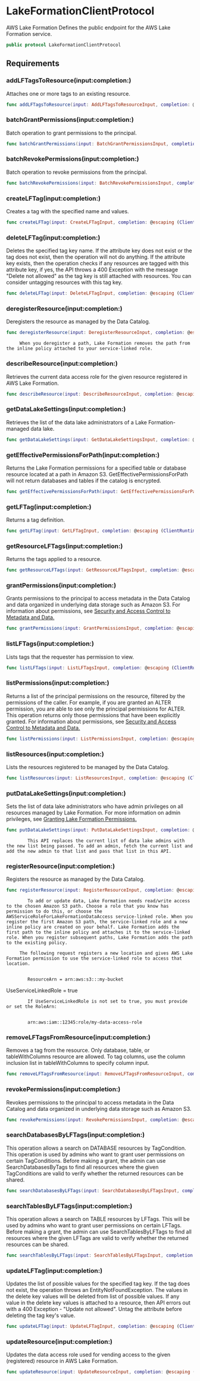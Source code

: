 # LakeFormationClientProtocol

<fullname>AWS Lake Formation</fullname>
Defines the public endpoint for the AWS Lake Formation service.

``` swift
public protocol LakeFormationClientProtocol 
```

## Requirements

### addLFTagsToResource(input:​completion:​)

Attaches one or more tags to an existing resource.

``` swift
func addLFTagsToResource(input: AddLFTagsToResourceInput, completion: @escaping (ClientRuntime.SdkResult<AddLFTagsToResourceOutputResponse, AddLFTagsToResourceOutputError>) -> Void)
```

### batchGrantPermissions(input:​completion:​)

Batch operation to grant permissions to the principal.

``` swift
func batchGrantPermissions(input: BatchGrantPermissionsInput, completion: @escaping (ClientRuntime.SdkResult<BatchGrantPermissionsOutputResponse, BatchGrantPermissionsOutputError>) -> Void)
```

### batchRevokePermissions(input:​completion:​)

Batch operation to revoke permissions from the principal.

``` swift
func batchRevokePermissions(input: BatchRevokePermissionsInput, completion: @escaping (ClientRuntime.SdkResult<BatchRevokePermissionsOutputResponse, BatchRevokePermissionsOutputError>) -> Void)
```

### createLFTag(input:​completion:​)

Creates a tag with the specified name and values.

``` swift
func createLFTag(input: CreateLFTagInput, completion: @escaping (ClientRuntime.SdkResult<CreateLFTagOutputResponse, CreateLFTagOutputError>) -> Void)
```

### deleteLFTag(input:​completion:​)

Deletes the specified tag key name. If the attribute key does not exist or the tag does not exist, then the operation will not do anything. If the attribute key exists, then the operation checks if any resources are tagged with this attribute key, if yes, the API throws a 400 Exception with the message "Delete not allowed" as the tag key is still attached with resources. You can consider untagging resources with this tag key.

``` swift
func deleteLFTag(input: DeleteLFTagInput, completion: @escaping (ClientRuntime.SdkResult<DeleteLFTagOutputResponse, DeleteLFTagOutputError>) -> Void)
```

### deregisterResource(input:​completion:​)

Deregisters the resource as managed by the Data Catalog.

``` swift
func deregisterResource(input: DeregisterResourceInput, completion: @escaping (ClientRuntime.SdkResult<DeregisterResourceOutputResponse, DeregisterResourceOutputError>) -> Void)
```

``` 
     When you deregister a path, Lake Formation removes the path from the inline policy attached to your service-linked role.
```

### describeResource(input:​completion:​)

Retrieves the current data access role for the given resource registered in AWS Lake Formation.

``` swift
func describeResource(input: DescribeResourceInput, completion: @escaping (ClientRuntime.SdkResult<DescribeResourceOutputResponse, DescribeResourceOutputError>) -> Void)
```

### getDataLakeSettings(input:​completion:​)

Retrieves the list of the data lake administrators of a Lake Formation-managed data lake.

``` swift
func getDataLakeSettings(input: GetDataLakeSettingsInput, completion: @escaping (ClientRuntime.SdkResult<GetDataLakeSettingsOutputResponse, GetDataLakeSettingsOutputError>) -> Void)
```

### getEffectivePermissionsForPath(input:​completion:​)

Returns the Lake Formation permissions for a specified table or database resource located
at a path in Amazon S3. GetEffectivePermissionsForPath will not return databases and tables if the catalog is encrypted.

``` swift
func getEffectivePermissionsForPath(input: GetEffectivePermissionsForPathInput, completion: @escaping (ClientRuntime.SdkResult<GetEffectivePermissionsForPathOutputResponse, GetEffectivePermissionsForPathOutputError>) -> Void)
```

### getLFTag(input:​completion:​)

Returns a tag definition.

``` swift
func getLFTag(input: GetLFTagInput, completion: @escaping (ClientRuntime.SdkResult<GetLFTagOutputResponse, GetLFTagOutputError>) -> Void)
```

### getResourceLFTags(input:​completion:​)

Returns the tags applied to a resource.

``` swift
func getResourceLFTags(input: GetResourceLFTagsInput, completion: @escaping (ClientRuntime.SdkResult<GetResourceLFTagsOutputResponse, GetResourceLFTagsOutputError>) -> Void)
```

### grantPermissions(input:​completion:​)

Grants permissions to the principal to access metadata in the Data Catalog and data organized in underlying data storage such as Amazon S3.
For information about permissions, see <a href="https:​//docs-aws.amazon.com/lake-formation/latest/dg/security-data-access.html">Security and Access Control to Metadata and Data.

``` swift
func grantPermissions(input: GrantPermissionsInput, completion: @escaping (ClientRuntime.SdkResult<GrantPermissionsOutputResponse, GrantPermissionsOutputError>) -> Void)
```

### listLFTags(input:​completion:​)

Lists tags that the requester has permission to view.

``` swift
func listLFTags(input: ListLFTagsInput, completion: @escaping (ClientRuntime.SdkResult<ListLFTagsOutputResponse, ListLFTagsOutputError>) -> Void)
```

### listPermissions(input:​completion:​)

Returns a list of the principal permissions on the resource, filtered by the permissions of the caller. For example, if you are granted an ALTER permission, you are able to see only the principal permissions for ALTER.
This operation returns only those permissions that have been explicitly granted.
For information about permissions, see <a href="https:​//docs-aws.amazon.com/lake-formation/latest/dg/security-data-access.html">Security and Access Control to Metadata and Data.

``` swift
func listPermissions(input: ListPermissionsInput, completion: @escaping (ClientRuntime.SdkResult<ListPermissionsOutputResponse, ListPermissionsOutputError>) -> Void)
```

### listResources(input:​completion:​)

Lists the resources registered to be managed by the Data Catalog.

``` swift
func listResources(input: ListResourcesInput, completion: @escaping (ClientRuntime.SdkResult<ListResourcesOutputResponse, ListResourcesOutputError>) -> Void)
```

### putDataLakeSettings(input:​completion:​)

Sets the list of data lake administrators who have admin privileges on all resources managed by Lake Formation. For more information on admin privileges, see <a href="https:​//docs.aws.amazon.com/lake-formation/latest/dg/lake-formation-permissions.html">Granting Lake Formation Permissions.

``` swift
func putDataLakeSettings(input: PutDataLakeSettingsInput, completion: @escaping (ClientRuntime.SdkResult<PutDataLakeSettingsOutputResponse, PutDataLakeSettingsOutputError>) -> Void)
```

``` 
        This API replaces the current list of data lake admins with the new list being passed. To add an admin, fetch the current list and add the new admin to that list and pass that list in this API.
```

### registerResource(input:​completion:​)

Registers the resource as managed by the Data Catalog.

``` swift
func registerResource(input: RegisterResourceInput, completion: @escaping (ClientRuntime.SdkResult<RegisterResourceOutputResponse, RegisterResourceOutputError>) -> Void)
```

``` 
        To add or update data, Lake Formation needs read/write access to the chosen Amazon S3 path. Choose a role that you know has permission to do this, or choose the AWSServiceRoleForLakeFormationDataAccess service-linked role. When you register the first Amazon S3 path, the service-linked role and a new inline policy are created on your behalf. Lake Formation adds the first path to the inline policy and attaches it to the service-linked role. When you register subsequent paths, Lake Formation adds the path to the existing policy.

     The following request registers a new location and gives AWS Lake Formation permission to use the service-linked role to access that location.


        ResourceArn = arn:aws:s3:::my-bucket
```

UseServiceLinkedRole = true

``` 
        If UseServiceLinkedRole is not set to true, you must provide or set the RoleArn:


        arn:aws:iam::12345:role/my-data-access-role
```

### removeLFTagsFromResource(input:​completion:​)

Removes a tag from the resource. Only database, table, or tableWithColumns resource are allowed. To tag columns, use the column inclusion list in tableWithColumns to specify column input.

``` swift
func removeLFTagsFromResource(input: RemoveLFTagsFromResourceInput, completion: @escaping (ClientRuntime.SdkResult<RemoveLFTagsFromResourceOutputResponse, RemoveLFTagsFromResourceOutputError>) -> Void)
```

### revokePermissions(input:​completion:​)

Revokes permissions to the principal to access metadata in the Data Catalog and data organized in underlying data storage such as Amazon S3.

``` swift
func revokePermissions(input: RevokePermissionsInput, completion: @escaping (ClientRuntime.SdkResult<RevokePermissionsOutputResponse, RevokePermissionsOutputError>) -> Void)
```

### searchDatabasesByLFTags(input:​completion:​)

This operation allows a search on DATABASE resources by TagCondition. This operation is used by admins who want to grant user permissions on certain TagConditions. Before making a grant, the admin can use SearchDatabasesByTags to find all resources where the given TagConditions are valid to verify whether the returned resources can be shared.

``` swift
func searchDatabasesByLFTags(input: SearchDatabasesByLFTagsInput, completion: @escaping (ClientRuntime.SdkResult<SearchDatabasesByLFTagsOutputResponse, SearchDatabasesByLFTagsOutputError>) -> Void)
```

### searchTablesByLFTags(input:​completion:​)

This operation allows a search on TABLE resources by LFTags. This will be used by admins who want to grant user permissions on certain LFTags. Before making a grant, the admin can use SearchTablesByLFTags to find all resources where the given LFTags are valid to verify whether the returned resources can be shared.

``` swift
func searchTablesByLFTags(input: SearchTablesByLFTagsInput, completion: @escaping (ClientRuntime.SdkResult<SearchTablesByLFTagsOutputResponse, SearchTablesByLFTagsOutputError>) -> Void)
```

### updateLFTag(input:​completion:​)

Updates the list of possible values for the specified tag key. If the tag does not exist, the operation throws an EntityNotFoundException. The values in the delete key values will be deleted from list of possible values. If any value in the delete key values is attached to a resource, then API errors out with a 400 Exception - "Update not allowed". Untag the attribute before deleting the tag key's value.

``` swift
func updateLFTag(input: UpdateLFTagInput, completion: @escaping (ClientRuntime.SdkResult<UpdateLFTagOutputResponse, UpdateLFTagOutputError>) -> Void)
```

### updateResource(input:​completion:​)

Updates the data access role used for vending access to the given (registered) resource in AWS Lake Formation.

``` swift
func updateResource(input: UpdateResourceInput, completion: @escaping (ClientRuntime.SdkResult<UpdateResourceOutputResponse, UpdateResourceOutputError>) -> Void)
```
